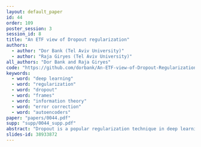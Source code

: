 ```yaml
---
layout: default_paper
id: 44
order: 109
poster_session: 3
session_id: 8
title: "An ETF view of Dropout regularization"
authors:
  - author: "Dor Bank (Tel Aviv University)"
  - author: "Raja Giryes (Tel Aviv University)"
all_authors: "Dor Bank and Raja Giryes"
code: "https://github.com/dorbank/An-ETF-view-of-Dropout-Regularization"
keywords:
  - word: "deep learning"
  - word: "regularization"
  - word: "dropout"
  - word: "frames"
  - word: "information theory"
  - word: "error correction"
  - word: "autoencoders"
paper: "papers/0044.pdf"
supp: "supp/0044_supp.pdf"
abstract: "Dropout is a popular regularization technique in deep learning. Yet, the reason for its success is still not fully understood. This paper provides a new interpretation of Dropout from a frame theory perspective. By drawing a connection to recent developments in analog channel coding, we suggest that for a certain family of autoencoders with a linear encoder, optimizing the encoder with dropout regularization leads to an equiangular tight frame (ETF). Since this optimization is non-convex, we add another regularization that promotes such structures by minimizing the cross-correlation between filters in the network. We demonstrate its applicability in convolutional and fully connected layers in both feed-forward and recurrent networks. All these results suggest that there is indeed a relationship between dropout and ETF structure of the regularized linear operations."
slides-id: 38933872
---
```

